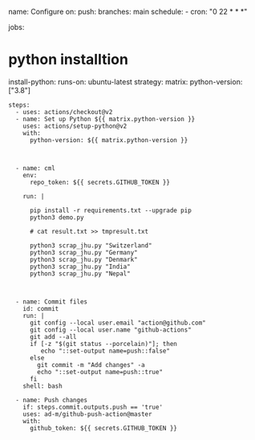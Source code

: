 name: Configure
on:
 push:
  branches: main
 schedule:
    - cron: "0 22 * * *"

jobs:
 # python installtion
  install-python:
    runs-on: ubuntu-latest
    strategy:
      matrix:
        python-version: ["3.8"]

    steps:
      - uses: actions/checkout@v2
      - name: Set up Python ${{ matrix.python-version }}
        uses: actions/setup-python@v2
        with:
          python-version: ${{ matrix.python-version }}


        
      - name: cml
        env:
          repo_token: ${{ secrets.GITHUB_TOKEN }}

        run: |
          
          pip install -r requirements.txt --upgrade pip
          python3 demo.py
          
          # cat result.txt >> tmpresult.txt

          python3 scrap_jhu.py "Switzerland"
          python3 scrap_jhu.py "Germany"
          python3 scrap_jhu.py "Denmark"
          python3 scrap_jhu.py "India"
          python3 scrap_jhu.py "Nepal"
          

          
      - name: Commit files
        id: commit
        run: |
          git config --local user.email "action@github.com"
          git config --local user.name "github-actions"
          git add --all
          if [-z "$(git status --porcelain)"]; then
             echo "::set-output name=push::false"
          else
            git commit -m "Add changes" -a
            echo "::set-output name=push::true"
          fi
        shell: bash
    
      - name: Push changes
        if: steps.commit.outputs.push == 'true'
        uses: ad-m/github-push-action@master
        with:
          github_token: ${{ secrets.GITHUB_TOKEN }}
          

